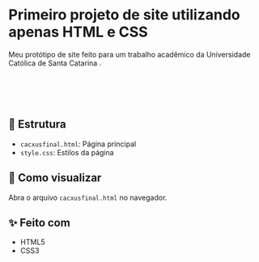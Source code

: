 # Primeiro projeto de site utilizando apenas HTML e CSS

Meu protótipo de site feito para um trabalho acadêmico da Universidade Católica de Santa Catarina <img src="https://encrypted-tbn0.gstatic.com/images?q=tbn:ANd9GcSW2xPsSgqLyDRN0gQYsdcF2nMZE6n9Fnsarg&s" alt="logo" style="width: 2%;"/>


## 📁 Estrutura
- `cacxusfinal.html`: Página principal
- `style.css`: Estilos da página

## 🚀 Como visualizar
Abra o arquivo `cacxusfinal.html` no navegador.

## ✨ Feito com
- HTML5
- CSS3
